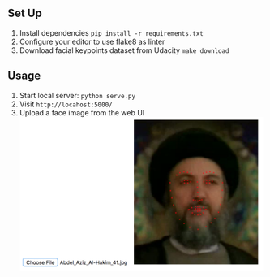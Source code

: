 ## Set Up
1. Install dependencies `pip install -r requirements.txt`
2. Configure your editor to use flake8 as linter
3. Download facial keypoints dataset from Udacity `make download`

## Usage
1. Start local server: `python serve.py`
2. Visit `http://locahost:5000/`
3. Upload a face image from the web UI
![example](/example.png)
